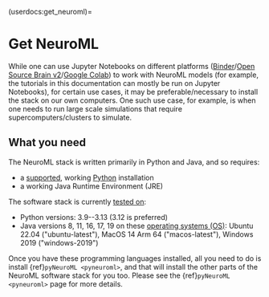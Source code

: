 (userdocs:get_neuroml)=
# Get NeuroML

While one can use Jupyter Notebooks on different platforms ([Binder](https://binder.org)/[Open Source Brain v2](https://v2.opensourcebrain.org)/[Google Colab](https://colab.research.google.com)) to work with NeuroML models (for example, the tutorials in this documentation can mostly be run on Jupyter Notebooks), for certain use cases, it may be preferable/necessary to install the stack on our own computers.
One such use case, for example, is when one needs to run large scale simulations that require supercomputers/clusters to simulate.

## What you need

The NeuroML stack is written primarily in Python and Java, and so requires:

- a [supported](https://devguide.python.org/versions/), working [Python](https://www.python.org/downloads/) installation
- a working Java Runtime Environment (JRE)

The software stack is currently [tested on](https://github.com/NeuroML/jNeuroML/blob/master/.github/workflows/ci.yml#L19C15-L19C44):

  - Python versions: 3.9--3.13 (3.12 is preferred)
  - Java versions 8, 11, 16, 17, 19 on these [operating systems (OS)](https://github.com/actions/runner-images): Ubuntu 22.04 ("ubuntu-latest"), MacOS 14 Arm 64 ("macos-latest"), Windows 2019 ("windows-2019")


Once you have these programming languages installed, all you need to do is install {ref}`pyNeuroML <pyneuroml>`, and that will install the other parts of the NeuroML software stack for you too.
Please see the {ref}`pyNeuroML <pyneuroml>` page for more details.
